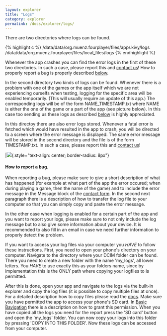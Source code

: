 ```yaml
---
layout: explorer
title: "Logs"
category: explorer
permalink: /docs/explorer/logs/
---
```


There are two directories where logs can be found.

{% highlight c %}
/data/data/org.muenz.fourplayer/files/app/.kivy/logs
/data/data/org.muenz.fourplayer/files/local_files/logs
{% endhighlight %}

Whenever the app crashes you can find the error logs in the first of these two directories. In such a case, please report this and [contact us]({{site.baseurl|append:"/contact/"}})! How to properly report a bug is properly described [below](#how-to-report-a-bug).

In the second directory two kinds of logs can be found. Whenever there is a problem with one of the games or the app itself which we are not experiencing ourselfs when testing, logging for the specific area will be enabled temporarily. (This will usually require an update of this app.) The corresponding logs will be of the form NAME_TIMESTAMP.txt where NAME is either the one of the game or a part of the app (see picture below). In this case too sending us these logs as described [below](#how-to-report-a-bug) is highly appreciated.

In this directoy there are also error logs stored. Whenever a fatal error is fetched which would have resulted in the app to crash, you will be directed to a screen where the error message is displayed. The same error message will be stored in the second directory and the file is of the form TIMESTAMP.txt. In such a case, please report this and [contact us]({{site.baseurl|append:"/contact/"}})!

|![]({{site.baseurl|append:"/assets/img/logs.jpg"}}){:style="text-align: center; border-radius: 8px"}

#### How to report a bug.

When reporting a bug, please make sure to give a short description of what has happened (for example at what part of the app the error occured; when during playing a game, then the name of the game) and to include the error message in the Message block of the [contact form]({{site.baseurl|append:"/contact/"}}). In the second next paragraph there is a description of how to transfer the log file to your computer so that you can simply copy and paste the error message.

In the other case when logging is enabled for a certain part of the app and you want to report your logs, please make sure to not only include the log message but to also give some information about your device. It is recommended to also fill in an email in case we need further information to properly detect the problem.

If you want to access your log files via your computer you *HAVE* to follow these instructions. First, you need to open your phone's directory on your computer. Navigate to the directory where your DCIM folder can be found. There you need to create a new folder with the name 'my_logs', all lower letters. You *HAVE* to use exactly this as your folders name, since by implementation this is the ONLY path where copying your logfiles to is permitted.

After this is done, open your app and navigate to the logs via the built-in explorer and copy the log files (it is possible to copy multiple files at once). For a detailed description how to copy files please read the [docs]({{site.baseurl|append:"/docs/#3-explorer"}}). Make sure you have permitted the app to access your phone's SD card. In [Basic Bavigation]({{site.baseurl|append:"/docs/explorer/basic_navigation"}}) there is a description on how to grant this permission. When you have copied all the logs you need for the report press the 'SD card' button and open the 'my_logs' folder. You can now copy your logs into this folder by pressing 'COPY INTO THIS FOLDER'. Now these logs can be accessed from your computer.
